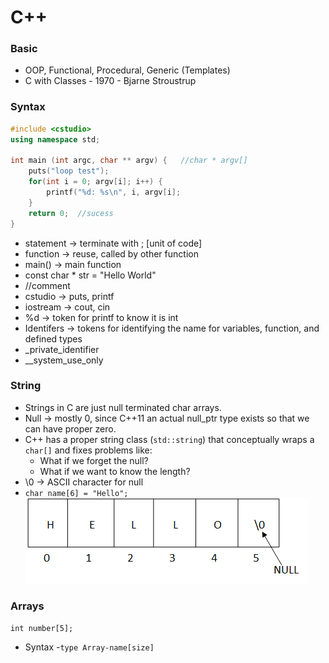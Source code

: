 # C++

### Basic
* OOP, Functional, Procedural, Generic (Templates)
* C with Classes - 1970 - Bjarne Stroustrup

### Syntax
```cpp
#include <cstudio>
using namespace std;

int main (int argc, char ** argv) {   //char * argv[]
	puts("loop test");
	for(int i = 0; argv[i]; i++) {
		printf("%d: %s\n", i, argv[i];
	}
	return 0;  //sucess
}
```
* statement &rightarrow; terminate with ; [unit of code]
* function &rightarrow; reuse, called by other function
* main() &rightarrow; main function
* const char * str = "Hello World"
* //comment
* cstudio &rightarrow; puts, printf
* iostream &rightarrow; cout, cin
* %d &rightarrow; token for printf to know it is int
* Identifers &rightarrow; tokens for identifying the name for variables, function, and defined types
* _private_identifier
* __system_use_only

### String
* Strings in C are just null terminated char arrays.
* Null &rightarrow; mostly 0, since C++11 an actual null_ptr type exists so that we can have proper zero.
* C++ has a proper string class (`std::string`) that conceptually wraps a `char[]` and fixes problems like:
	* What if we forget the null?
	* What if we want to know the length?
* \0 &rightarrow; ASCII character for null <br>
* `char name[6] = "Hello";` 
![alt text](images/0array.png "Null terminated char array")

### Arrays
`int number[5];` 
* Syntax -`type Array-name[size]`







